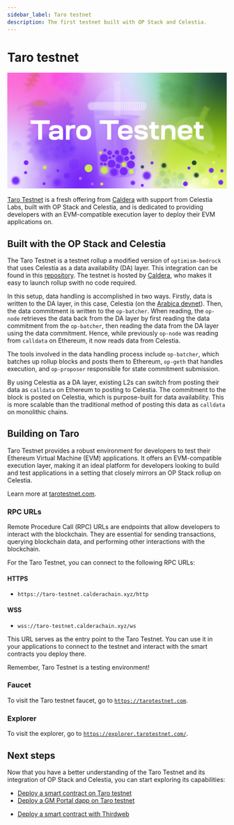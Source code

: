 ```yaml
---
sidebar_label: Taro testnet
description: The first testnet built with OP Stack and Celestia.
---
```


# Taro testnet

![Taro testnet](../../static/img/Celestia_Taro_Testnet.png)

[Taro Testnet](https://tarotestnet.com) is a fresh offering from
[Caldera](https://caldera.xyz) with support from Celestia Labs,
built with OP Stack and Celestia, and is dedicated to providing developers with
an EVM-compatible execution layer to deploy their EVM applications on.

## Built with the OP Stack and Celestia

The Taro Testnet is a testnet rollup a modified version of
`optimism-bedrock` that uses Celestia as a data availability (DA)
layer. This integration can be found in this
[repository](https://github.com/celestiaorg/optimism). The testnet
is hosted by [Caldera](https://caldera.xyz), who makes it easy to launch
rollup swith no code required.

In this setup, data handling is accomplished in two ways. Firstly, data is
written to the DA layer, in this case, Celestia
(on the [Arabica devnet](../../nodes/arabica-devnet)). Then, the data
commitment is written to the `op-batcher`. When reading, the `op-node`
retrieves the data back from the DA layer by first reading the data commitment
from the `op-batcher`, then reading the data from the DA layer using the data
commitment. Hence, while previously `op-node` was reading from `calldata` on
Ethereum, it now reads data from Celestia.

The tools involved in the data handling process include `op-batcher`,
which batches up rollup blocks and posts them to Ethereum, `op-geth`
that handles execution, and `op-proposer` responsible for state commitment
submission.

By using Celestia as a DA layer, existing L2s can switch from posting their
data as `calldata` on Ethereum to posting to Celestia. The commitment to the
block is posted on Celestia, which is purpose-built for data availability.
This is more scalable than the traditional method of posting this data as
`calldata` on monolithic chains.

## Building on Taro

Taro Testnet provides a robust environment for developers to test their
Ethereum Virtual Machine (EVM) applications. It offers an EVM-compatible
execution layer, making it an ideal platform for developers looking to
build and test applications in a setting that closely mirrors an OP Stack
rollup on Celestia.

Learn more at [tarotestnet.com](https://tarotestnet.com).

### RPC URLs

Remote Procedure Call (RPC) URLs are endpoints that allow developers to
interact with the blockchain. They are essential for sending transactions,
querying blockchain data, and performing other interactions with the
blockchain.

For the Taro Testnet, you can connect to the following RPC URLs:

#### HTTPS

* `https://taro-testnet.calderachain.xyz/http`

#### WSS

* `wss://taro-testnet.calderachain.xyz/ws`

This URL serves as the entry point to the Taro Testnet. You can use it
in your applications to connect to the testnet and interact with the smart
contracts you deploy there.

Remember, Taro Testnet is a testing environment!

### Faucet

To visit the Taro testnet faucet, go to
[`https://tarotestnet.com`](https://tarotestnet.com).

### Explorer

To visit the explorer, go to
[`https://explorer.tarotestnet.com/`](https://explorer.tarotestnet.com/).

## Next steps

Now that you have a better understanding of the Taro Testnet and its
integration of OP Stack and Celestia, you can start exploring its
capabilities:

* [Deploy a smart contract on Taro testnet](../deploy-on-taro)
* [Deploy a GM Portal dapp on Taro testnet](../gm-portal-taro)
<!-- * [Deploy a dapp with scaffold-eth](https://github.com/jcstein/scaffold-eth) -->
* [Deploy a smart contract with Thirdweb](https://thirdweb.com/taro-testnet)
